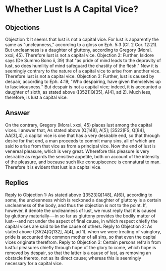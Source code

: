 # Whether Lust Is A Capital Vice?
## Objections
Objection 1: It seems that lust is not a capital vice. For lust is apparently the same as "uncleanness," according to a gloss on Eph. 5:3 (Cf. 2 Cor. 12:21). But uncleanness is a daughter of gluttony, according to Gregory (Moral. xxxi, 45). Therefore lust is not a capital vice.
Objection 2: Further, Isidore says (De Summo Bono ii, 39) that "as pride of mind leads to the depravity of lust, so does humility of mind safeguard the chastity of the flesh." Now it is seemingly contrary to the nature of a capital vice to arise from another vice. Therefore lust is not a capital vice.
Objection 3: Further, lust is caused by despair, according to Eph. 4:19, "Who despairing, have given themselves up to lasciviousness." But despair is not a capital vice; indeed, it is accounted a daughter of sloth, as stated above ([3521]Q[35], A[4], ad 2). Much less, therefore, is lust a capital vice.
## Answer
On the contrary, Gregory (Moral. xxxi, 45) places lust among the capital vices.
I answer that, As stated above (Q[148], A[5]; [3522]FS, Q[84], AA[3],4), a capital vice is one that has a very desirable end, so that through desire for that end, a man proceeds to commit many sins, all of which are said to arise from that vice as from a principal vice. Now the end of lust is venereal pleasure, which is very great. Wherefore this pleasure is very desirable as regards the sensitive appetite, both on account of the intensity of the pleasure, and because such like concupiscence is connatural to man. Therefore it is evident that lust is a capital vice.
## Replies
Reply to Objection 1: As stated above ([3523]Q[148], A[6]), according to some, the uncleanness which is reckoned a daughter of gluttony is a certain uncleanness of the body, and thus the objection is not to the point. If, however, it denote the uncleanness of lust, we must reply that it is caused by gluttony materially---in so far as gluttony provides the bodily matter of lust---and not under the aspect of final cause, in which respect chiefly the capital vices are said to be the cause of others.
Reply to Objection 2: As stated above ([3524]Q[132], A[4], ad 1), when we were treating of vainglory, pride is accounted the common mother of all sins, so that even the capital vices originate therefrom.
Reply to Objection 3: Certain persons refrain from lustful pleasures chiefly through hope of the glory to come, which hope is removed by despair, so that the latter is a cause of lust, as removing an obstacle thereto, not as its direct cause; whereas this is seemingly necessary for a capital vice.